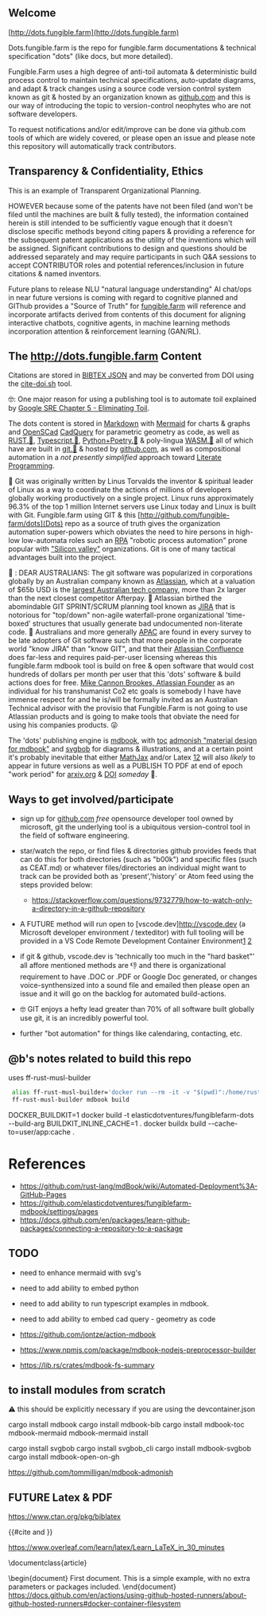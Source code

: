 
## Welcome

[http://dots.fungible.farm](http://dots.fungible.farm)


Dots.fungible.farm is the repo for fungible.farm documentations & technical specification "dots" (like docs, but more detailed). 

Fungible.Farm uses a high degree of anti-toil automata & deterministic build process control to maintain technical specifications,
auto-update diagrams, and adapt & track changes using a source code version control system known as git & hosted by an organization known as [github.com](http://github.com) and this is our way of introducing the topic to version-control neophytes who are not software developers.

To request notifications and/or edit/improve can be done via github.com tools of which are widely covered, or please open an issue and please note this repository will automatically track contributors. 

## Transparency &amp; Confidentiality, Ethics

This is an example of Transparent Organizational Planning.

HOWEVER because some of the patents have not been filed (and won't be filed until the machines are built & fully tested), the information contained herein is still intended to be sufficiently vague enough that it doesn't disclose specific methods beyond citing papers & providing a reference for the subsequent patent applications as the utility of the inventions which will be assigned.  Significant contributions to design and questions should be addressed separately and may require participants in such Q&A sessions to accept CONTRIBUTOR roles and potential references/inclusion in future citations &amp; named inventors.

Future plans to release NLU "natural language understanding" AI chat/ops in near future versions is coming with regard to cognitive planned and GIThub provides a "Source of Truth" for [fungible.farm](http://fungible.farm) will reference and incorporate artifacts derived from contents of this document for aligning interactive chatbots, cognitive agents, in machine learning methods incorporation attention & reinforcement learning (GAN/RL). 

##  The http://dots.fungible.farm Content

Citations are stored in [BIBTEX JSON](/b00k/bibliography.bib) and may be converted from DOI using the [cite-doi.sh](./cite-doi.sh) tool.

🤓: One major reason for using a publishing tool is to automate toil explained by [Google SRE Chapter 5 - Eliminating Toil](https://sre.google/sre-book/eliminating-toil/).


The dots content is stored in [Markdown](https://docs.github.com/en/get-started/writing-on-github/getting-started-with-writing-and-formatting-on-github/basic-writing-and-formatting-syntax) with 
[Mermaid](https://mermaid-js.github.io/mermaid/#/) for charts & graphs
and 
[OpenSCad](https://openscad.org/) [CadQuery](https://cadquery.readthedocs.io/en/latest/) for parametric geometry as code, as well as [RUST.🦀](https://github.com/rust-lang/rust), [Typescript.🦄](https://www.typescriptlang.org/), [Python+Poetry.🐍](https://python-poetry.org/) &amp; poly-lingua [WASM.🔮](https://webassembly.org/)   all of which have are built in [git.🐙](https://www.atlassian.com/git/tutorials/what-is-git) & hosted by [github.com](http://github.com), as well as compositional automation in a _not presently simplified_ approach toward
[Literate Programming](https://en.wikipedia.org/wiki/Literate_programming). 

🐧  Git was originally written by Linus Torvalds the inventor & spiritual leader of Linux as a way to coordinate the actions of millions of developers globally working productively on a single project.   Linux runs approximately 96.3% of the top 1 million Internet servers use Linux today and Linux is built with Git.  Fungible.farm using GIT & this [http://github.com/fungible-farm/dots](Dots) repo as a source of truth gives the organization automation super-powers which obviates the need to hire persons in high-low low-automata roles such an [RPA](https://www.cio.com/article/227908/what-is-rpa-robotic-process-automation-explained.html) "robotic process automation" prone popular with ["Silicon valley"](https://www.imdb.com/title/tt2575988/) organizations.  Git is one of many tactical advantages built into the project. 

🦘 : DEAR AUSTRALIANS: The git software was popularized in corporations globally by an Australian company known as [Atlassian](https://www.atlassian.com/git/tutorials/what-is-git), which at a valuation of $65b USD is the [largest Australian tech company](https://www.spaceship.com.au/learn/what-are-australias-biggest-tech-companies/), more than 2x larger than the next closest competitor Afterpay. 🐨  Atlassian birthed the abomindable GIT SPRINT/SCRUM planning tool known as [JIRA](https://www.atlassian.com/software/jira) that is notorious for "top/down" non-agile waterfall-prone organizational 'time-boxed' structures that usually generate bad undocumented non-literate code. 🤮 Australians and more generally [APAC](https://www.devopsinstitute.com/global-perspective-of-devops-particularly-in-the-apac-j-region-with-dheeraj-nayal-e11/) are found in every survey to be late adopters of Git software such that more people in the corporate world "know JIRA" than "know GIT", and that their [Atlassian Confluence](https://www.atlassian.com/software/confluence) does far-less and requires paid-per-user licensing whereas this fungible.farm mdbook tool is build on free & open software that would cost hundreds of dollars per month per user that this 'dots' software & build actions does for free.  [Mike Cannon Brookes, Atlassian Founder](https://en.wikipedia.org/wiki/Mike_Cannon-Brookes) as an individual for his transhumanist Co2 etc goals is somebody I have have immense respect for and he is/will be formally invited as an Australian Technical advisor with the provisio that Fungible.Farm is not going to use Atlassian products and is going to make tools that obviate the need for using his companies products. 😜

The 'dots' publishing engine is [mdbook](https://rust-lang.github.io/mdBook/), with [toc](https://github.com/badboy/mdbook-toc) [admonish "material design for mdbook"](https://tommilligan.github.io/mdbook-admonish/) and [svgbob](https://ivanceras.github.io/svgbob-editor/) for diagrams & illustrations, and at a certain point it's probably inevitable that either [MathJax](https://rust-lang.github.io/mdBook/format/mathjax.html) and/or Latex [1](https://latex-cookbook.net/)[2](https://www-cs-faculty.stanford.edu/~knuth/lp.html) will also *likely* to appear in future versions as well as a PUBLISH TO PDF at end of epoch "work period" for [arxiv.org](https://arxiv.org/) & [DOI](https://www.doi.org/registration_agencies.html) *someday* 🤞. 



## Ways to get involved/participate

* sign up for [github.com](https://github.com/) _free_ opensource developer tool owned by microsoft, git the underlying tool is a ubiquitous version-control tool in the field of software engineering. 

* star/watch the repo, or find files & directories github provides feeds that can do this for both directories (such as "b00k") and specific files (such as CEAT.md) or whatever files/directories an individual might want to track can be provided both as 'present','history' or Atom feed using the steps provided below:
    * https://stackoverflow.com/questions/9732779/how-to-watch-only-a-directory-in-a-github-repository
 
* A FUTURE method will run open to [vscode.dev]http://vscode.dev (a Microsoft developer environment / texteditor) with full tooling will be provided in a VS Code Remote Development Container Environment[1](https://code.visualstudio.com/docs/remote/remote-overview)
[2](https://github.com/fungible-farm/vscode-dev-containers)

* if git & github, vscode.dev is 'technically too much in the "hard basket"' all affore mentioned methods are 👎 and there is organizational requirement to have .DOC or .PDF or Google Doc generated, or changes voice-synthensized into a sound file and emailed then please open an issue and it will go on the backlog for automated build-actions. 

* 🤓 GIT enjoys a hefty lead greater than 70% of all software built globally use git, it is an incredibly powerful tool.

* further "bot automation" for things like calendaring, contacting, etc. 

## @b's notes related to build this repo


uses ff-rust-musl-builder

```bash
 alias ff-rust-musl-builder='docker run --rm -it -v "$(pwd)":/home/rust/src elasticdotventures/ff-rust-musl-builder'
 ff-rust-musl-builder mdbook build
```

DOCKER_BUILDKIT=1 docker build -t elasticdotventures/fungiblefarm-dots --build-arg BUILDKIT_INLINE_CACHE=1 .
 docker buildx build --cache-to=user/app:cache .


# References 
 * https://github.com/rust-lang/mdBook/wiki/Automated-Deployment%3A-GitHub-Pages
 * https://github.com/elasticdotventures/fungiblefarm-mdbook/settings/pages
 * https://docs.github.com/en/packages/learn-github-packages/connecting-a-repository-to-a-package



## TODO
* need to enhance mermaid with svg's
* need to add ability to embed python
* need to add ability to run typescript examples in mdbook. 
* need to add ability to embed cad query - geometry as code

* https://github.com/jontze/action-mdbook
* https://www.npmjs.com/package/mdbook-nodejs-preprocessor-builder
* https://lib.rs/crates/mdbook-fs-summary

## to install modules from scratch
⚠️ this should be explicitly necessary if you are using the devcontainer.json

cargo install mdbook
cargo install mdbook-bib
cargo install mdbook-toc mdbook-mermaid
mdbook-mermaid install

cargo install svgbob
cargo install svgbob_cli
cargo install mdbook-svgbob
cargo install mdbook-open-on-gh

https://github.com/tommilligan/mdbook-admonish


## FUTURE Latex & PDF

https://www.ctan.org/pkg/biblatex

{{#cite and }}

https://www.overleaf.com/learn/latex/Learn_LaTeX_in_30_minutes

\documentclass{article}

\begin{document}
First document. This is a simple example, with no 
extra parameters or packages included.
\end{document}
https://docs.github.com/en/actions/using-github-hosted-runners/about-github-hosted-runners#docker-container-filesystem

